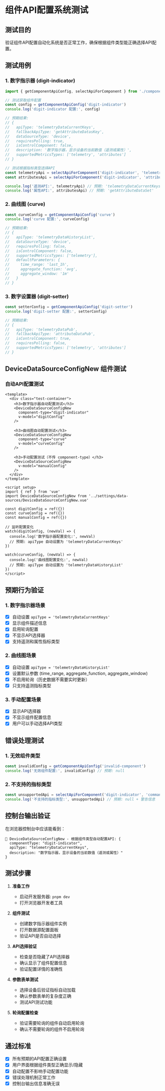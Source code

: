 # 组件API配置系统测试

## 测试目的
验证组件API配置自动化系统是否正常工作，确保根据组件类型能正确选择API配置。

## 测试用例

### 1. 数字指示器 (digit-indicator)
```javascript
import { getComponentApiConfig, selectApiForComponent } from './component-api-config'

// 测试获取组件配置
const config = getComponentApiConfig('digit-indicator')
console.log('digit-indicator 配置:', config)

// 预期结果:
// {
//   apiType: 'telemetryDataCurrentKeys',
//   fallbackApiType: 'getAttributeDatasKey',
//   dataSourceType: 'device',
//   requiresPolling: true,
//   isControlComponent: false,
//   description: '数字指示器，显示设备的当前数值（遥测或属性）',
//   supportedMetricsTypes: ['telemetry', 'attributes']
// }

// 测试根据指标类型选择API
const telemetryApi = selectApiForComponent('digit-indicator', 'telemetry')
const attributesApi = selectApiForComponent('digit-indicator', 'attributes')

console.log('遥测API:', telemetryApi) // 预期: 'telemetryDataCurrentKeys'
console.log('属性API:', attributesApi) // 预期: 'getAttributeDataSet'
```

### 2. 曲线图 (curve)
```javascript
const curveConfig = getComponentApiConfig('curve')
console.log('curve 配置:', curveConfig)

// 预期结果:
// {
//   apiType: 'telemetryDataHistoryList',
//   dataSourceType: 'device',
//   requiresPolling: false,
//   isControlComponent: false,
//   supportedMetricsTypes: ['telemetry'],
//   defaultParameters: {
//     time_range: 'last_1h',
//     aggregate_function: 'avg', 
//     aggregate_window: '1m'
//   }
// }
```

### 3. 数字设置器 (digit-setter)
```javascript
const setterConfig = getComponentApiConfig('digit-setter')
console.log('digit-setter 配置:', setterConfig)

// 预期结果:
// {
//   apiType: 'telemetryDataPub',
//   fallbackApiType: 'attributeDataPub',
//   isControlComponent: true,
//   requiresPolling: false,
//   supportedMetricsTypes: ['telemetry', 'attributes']
// }
```

## DeviceDataSourceConfigNew 组件测试

### 自动API配置测试
```vue
<template>
  <div class="test-container">
    <h3>数字指示器自动配置测试</h3>
    <DeviceDataSourceConfigNew 
      component-type="digit-indicator"
      v-model="digitConfig"
    />
    
    <h3>曲线图自动配置测试</h3>
    <DeviceDataSourceConfigNew 
      component-type="curve"
      v-model="curveConfig"
    />
    
    <h3>手动配置测试（不传 component-type）</h3>
    <DeviceDataSourceConfigNew 
      v-model="manualConfig"
    />
  </div>
</template>

<script setup>
import { ref } from 'vue'
import DeviceDataSourceConfigNew from '../settings/data-sources/DeviceDataSourceConfigNew.vue'

const digitConfig = ref({})
const curveConfig = ref({})
const manualConfig = ref({})

// 监听配置变化
watch(digitConfig, (newVal) => {
  console.log('数字指示器配置变化:', newVal)
  // 预期: apiType 自动设置为 'telemetryDataCurrentKeys'
})

watch(curveConfig, (newVal) => {
  console.log('曲线图配置变化:', newVal)
  // 预期: apiType 自动设置为 'telemetryDataHistoryList'
})
</script>
```

## 预期行为验证

### 1. 数字指示器场景
- [x] 自动设置 `apiType = 'telemetryDataCurrentKeys'`
- [x] 显示组件描述信息
- [x] 启用轮询配置
- [x] 不显示API选择器
- [x] 支持遥测和属性指标类型

### 2. 曲线图场景  
- [x] 自动设置 `apiType = 'telemetryDataHistoryList'`
- [x] 设置默认参数 (time_range, aggregate_function, aggregate_window)
- [x] 不启用轮询（历史数据不需要实时更新）
- [x] 只支持遥测指标类型

### 3. 手动配置场景
- [x] 显示API选择器
- [x] 不显示组件配置信息
- [x] 用户可以手动选择API类型

## 错误处理测试

### 1. 无效组件类型
```javascript
const invalidConfig = getComponentApiConfig('invalid-component')
console.log('无效组件配置:', invalidConfig) // 预期: null
```

### 2. 不支持的指标类型
```javascript
const unsupportedApi = selectApiForComponent('digit-indicator', 'command')
console.log('不支持的指标类型:', unsupportedApi) // 预期: null + 警告信息
```

## 控制台输出验证

在浏览器控制台中应该能看到：

```
🔧 DeviceDataSourceConfigNew - 根据组件类型自动配置API: {
  componentType: "digit-indicator",
  apiType: "telemetryDataCurrentKeys",
  description: "数字指示器，显示设备的当前数值（遥测或属性）"
}
```

## 测试步骤

1. **准备工作**
   - 启动开发服务器: `pnpm dev`
   - 打开浏览器开发者工具

2. **组件测试**
   - 创建数字指示器组件实例
   - 打开数据源配置面板
   - 验证API是否自动选择

3. **API选择验证**
   - 检查是否隐藏了API选择器
   - 确认显示了组件配置信息
   - 验证配置详情的准确性

4. **参数表单测试**
   - 选择设备后验证指标自动加载
   - 确认参数表单的复杂度正确
   - 测试API测试功能

5. **轮询配置检查**
   - 验证需要轮询的组件自动启用轮询
   - 确认不需要轮询的组件不启用轮询

## 通过标准

- [x] 所有预期的API配置正确设置
- [x] 用户界面根据组件类型正确显示/隐藏
- [x] 自动配置不影响手动配置功能
- [x] 错误处理机制正常工作
- [x] 控制台输出信息准确无误